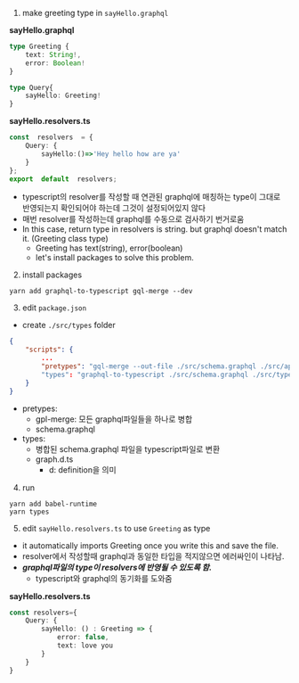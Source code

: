 1. make greeting type in `sayHello.graphql`

**sayHello.graphql**
```typescript
type Greeting {
	text: String!,
	error: Boolean!
}

type Query{
	sayHello: Greeting!
}
```

**sayHello.resolvers.ts**
```typescript
const  resolvers  = {
	Query: {
		sayHello:()=>'Hey hello how are ya'
	}
};
export  default  resolvers;
```
- typescript의 resolver를 작성할 때 연관된 graphql에 매칭하는 type이 그대로 반영되는지 확인되어야 하는데 그것이 설정되어있지 않다
- 매번 resolver를 작성하는데 graphql를 수동으로 검사하기 번거로움
- In this case, return type in resolvers is string. but graphql doesn't match it. (Greeting class type)
	- Greeting has text(string), error(boolean)
	- let's install packages to solve this problem.
2. install packages
```
yarn add graphql-to-typescript gql-merge --dev
```

3. edit `package.json`
- create `./src/types` folder
```json
{
	"scripts": {
		...
		"pretypes": "gql-merge --out-file ./src/schema.graphql ./src/api/**/*.graphql"
		"types": "graphql-to-typescript ./src/schema.graphql ./src/types/graph.d.ts"
	}
}
```
- pretypes: 
	- gpl-merge: 모든 graphql파일들을 하나로 병합
	- schema.graphql
- types:
	- 병합된 schema.graphql 파일을 typescript파일로 변환
	- graph.d.ts
		- d: definition을 의미
	

4. run
```
yarn add babel-runtime
yarn types
```

5. edit `sayHello.resolvers.ts` to use `Greeting` as type

- it automatically imports Greeting once you write this and save the file.
- resolver에서 작성할때 graphql과 동일한 타입을 적지않으면 에러싸인이 나타남.
- ***graphql파일의 type이 resolvers에 반영될 수 있도록 함.***
	 - typescript와 graphql의 동기화를 도와줌

**sayHello.resolvers.ts**
```typescript
const resolvers={
	Query: {
		sayHello: () : Greeting => {
			error: false,
			text: love you
		}
	}
}
```


<!--stackedit_data:
eyJoaXN0b3J5IjpbNTExNzMwNTUxLDUyNjI3Njk4OCwtMjc5Nz
Q3NjcwLC0yMDk5MTkxNjkzLDIwNTI1OTY5NDksLTg0ODAwMjY2
MSwtMTM4OTcyNzIwOCwtNzYzMDgzNzQ1LC0yMDg4NzQ2NjEyXX
0=
-->